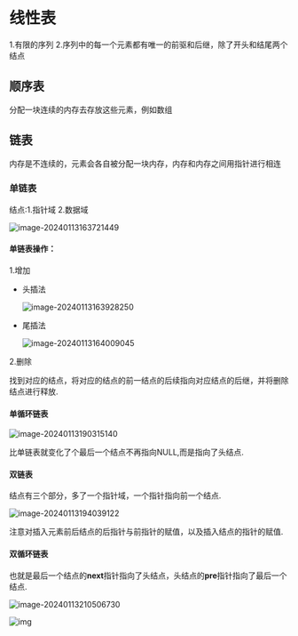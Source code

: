 # 线性表



1.有限的序列 2.序列中的每一个元素都有唯一的前驱和后继，除了开头和结尾两个结点

## 顺序表

分配一块连续的内存去存放这些元素，例如数组

##  链表

内存是不连续的，元素会各自被分配一块内存，内存和内存之间用指针进行相连

### 单链表

结点:1.指针域   2.数据域

![image-20240113163721449](/home/future/.config/Typora/typora-user-images/image-20240113163721449.png)

#### 单链表操作：

1.增加

* 头插法  

  ![image-20240113163928250](/home/future/.config/Typora/typora-user-images/image-20240113163928250.png)

* 尾插法

  ![image-20240113164009045](/home/future/.config/Typora/typora-user-images/image-20240113164009045.png) 

2.删除

找到对应的结点，将对应的结点的前一结点的后续指向对应结点的后继，并将删除结点进行释放.

#### 单循环链表

 ![image-20240113190315140](/home/future/.config/Typora/typora-user-images/image-20240113190315140.png)

比单链表就变化了个最后一个结点不再指向NULL,而是指向了头结点.

#### 双链表

结点有三个部分，多了一个指针域，一个指针指向前一个结点.

![image-20240113194039122](/home/future/.config/Typora/typora-user-images/image-20240113194039122.png)

注意对插入元素前后结点的后指针与前指针的赋值，以及插入结点的指针的赋值.

#### 双循环链表

也就是最后一个结点的**next**指针指向了头结点，头结点的**pre**指针指向了最后一个结点.

![image-20240113210506730](/home/future/.config/Typora/typora-user-images/image-20240113210506730.png)

![img](https://camo.githubusercontent.com/3f80734d0bba30d62a0f20331614fafac89e43a93b1e6c1c16bfb2b2c0ecd4a7/68747470733a2f2f636f64652d7468696e6b696e672d313235333835353039332e66696c652e6d7971636c6f75642e636f6d2f706963732f2545392539332542452545382541312541382545362538302542422545372542422539332e706e67)